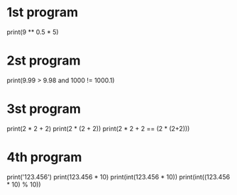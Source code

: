 # 1st program
print(9 ** 0.5 * 5)
# 2st program
print(9.99 > 9.98 and 1000 != 1000.1)
# 3st program
print(2 * 2 + 2)
print(2 * (2 + 2))
print(2 * 2 + 2 == (2 * (2+2)))
# 4th program
print('123.456')
print(123.456 * 10)
print(int(123.456 * 10))
print(int((123.456 * 10) % 10))
